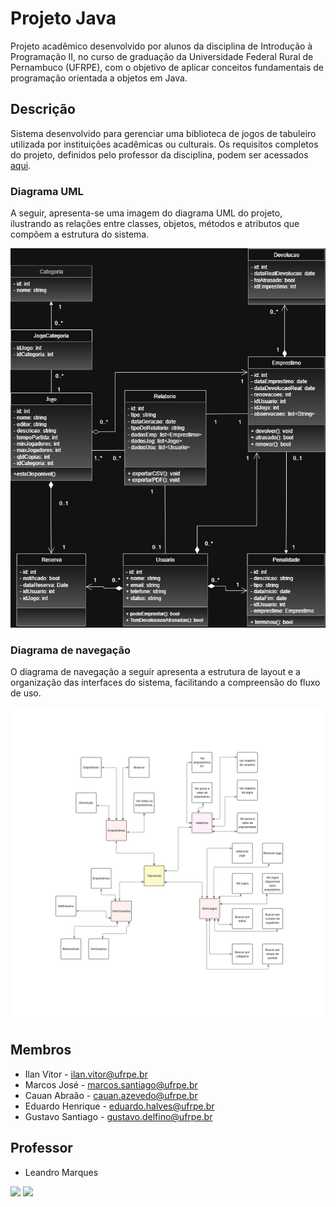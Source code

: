 # Projeto Java

Projeto acadêmico desenvolvido por alunos da disciplina de Introdução à Programação II, no curso de graduação da Universidade Federal Rural de Pernambuco (UFRPE), com o objetivo de aplicar conceitos fundamentais de programação orientada a objetos em Java.

## Descrição

Sistema desenvolvido para gerenciar uma biblioteca de jogos de tabuleiro utilizada por instituições acadêmicas ou culturais. Os requisitos completos do projeto, definidos pelo professor da disciplina, podem ser acessados [aqui](reservas-jogos-tabuleiro.md).

### Diagrama UML

A seguir, apresenta-se uma imagem do diagrama UML do projeto, ilustrando as relações entre classes, objetos, métodos e atributos que compõem a estrutura do sistema.

<img alt='Class Diagram' src='Diagrama UML.jpg'>

### Diagrama de navegação

O diagrama de navegação a seguir apresenta a estrutura de layout e a organização das interfaces do sistema, facilitando a compreensão do fluxo de uso.

<img alt='Navigation Diagram' src='Telas/Diagrama de navegação/Diagrama de navegação.jpg'>

## Membros

* Ilan Vitor - [ilan.vitor@ufrpe.br](ilan.vitor@ufrpe.br)
* Marcos José - [marcos.santiago@ufrpe.br](mjwsantiago.neto@gmail.com)
* Cauan Abraão - [cauan.azevedo@ufrpe.br](cauan.azevedo@ufrpe.br)
* Eduardo Henrique - [eduardo.halves@ufrpe.br](eduardo.halves@ufrpe.br)
* Gustavo Santiago - [gustavo.delfino@ufrpe.br](gustavo.delfino@ufrpe.br)

## Professor

* Leandro Marques

<a href='leandro.marques@ufrpe.br'><img src="https://img.shields.io/badge/Gmail-D14836?style=for-the-badge&logo=gmail&logoColor=white"/></a>
<a href='https://github.com/lmarques7'><img src="https://img.shields.io/badge/GitHub-100000?style=for-the-badge&logo=github&logoColor=white"/></a>


